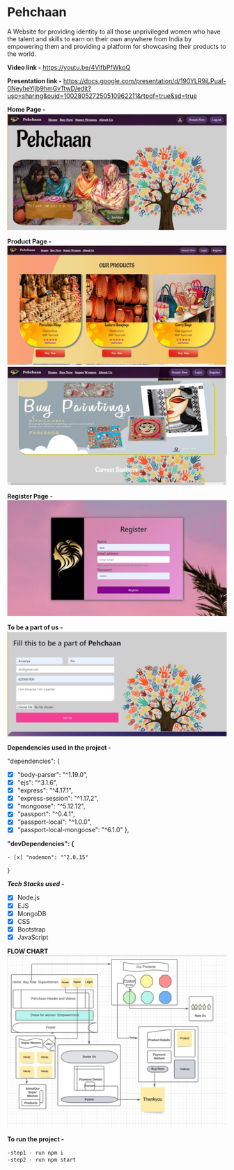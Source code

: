 # Pehchaan
A Website for providing identity to all those unprivileged women who have the talent and skills to earn on their own anywhere from India by empowering them and providing a platform for showcasing their products to the world.

**Video link -** https://youtu.be/4VlfbPfWkpQ

**Presentation link -** https://docs.google.com/presentation/d/190YLR9iLPuaf-0NeyheYijb9hmGvTtwD/edit?usp=sharing&ouid=100280527250510962211&rtpof=true&sd=true 


**Home Page -**
![](static/images/home.jpg)

**Product Page -**
![](static/images/product.jpg)
![](static/images/paint.jpg)

**Register Page -**
![](static/images/reg.jpg)

**To be a part of us -**
![](static/images/topart.jpg)


**Dependencies used in the project -**

   "dependencies": {
   - [x] "body-parser": "^1.19.0",
   - [x] "ejs": "^3.1.6",
   - [x]  "express": "^4.17.1",
   - [x] "express-session": "^1.17.2",
   - [x] "mongoose": "^5.12.12",
   - [x] "passport": "^0.4.1",
   - [x] "passport-local": "^1.0.0",
   - [x] "passport-local-mongoose": "^6.1.0"
  },
  
 **"devDependencies": {**
  
    - [x] "nodemon": "^2.0.15"
  }
  
 ***Tech Stacks used -***
 
   - [x] Node.js
   - [x] EJS
   - [x] MongoDB
   - [x] CSS
   - [x] Bootstrap
   - [x] JavaScript
  
  **FLOW CHART**
![](static/images/flow.jpg)

 **To run the project -**
 
    -step1 - run npm i
    -step2 - run npm start
    
    
